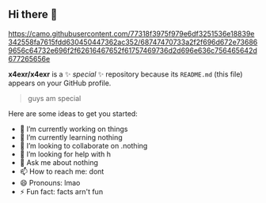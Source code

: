 ## Hi there 👋

https://camo.githubusercontent.com/77318f3975f979e6df3251536e18839e342558fa7615fdd630450447362ac352/68747470733a2f2f696d672e736869656c64732e696f2f62616467652f61757469736d2d696e636c756465642d677265656e

**x4exr/x4exr** is a ✨ _special_ ✨ repository because its `README.md` (this file) appears on your GitHub profile.
> guys am special

Here are some ideas to get you started:

- 🔭 I’m currently working on things
- 🌱 I’m currently learning nothing
- 👯 I’m looking to collaborate on .nothing
- 🤔 I’m looking for help with h
- 💬 Ask me about nothing
- 📫 How to reach me: dont
- 😄 Pronouns: lmao
- ⚡ Fun fact: facts arn't fun
